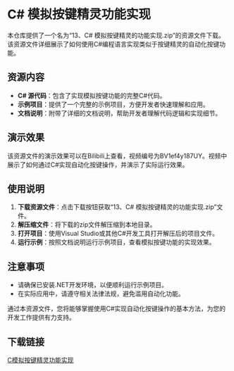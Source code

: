 # C# 模拟按键精灵功能实现

本仓库提供了一个名为“13、C# 模拟按键精灵的功能实现.zip”的资源文件下载。该资源文件详细展示了如何使用C#编程语言实现类似于按键精灵的自动化按键功能。

## 资源内容

- **C# 源代码**：包含了实现模拟按键功能的完整C#代码。
- **示例项目**：提供了一个完整的示例项目，方便开发者快速理解和应用。
- **文档说明**：附带了详细的文档说明，帮助开发者理解代码逻辑和实现细节。

## 演示效果

该资源文件的演示效果可以在Bilibili上查看，视频编号为BV1ef4y187UY。视频中展示了如何通过C#实现自动化按键操作，并演示了实际运行效果。

## 使用说明

1. **下载资源文件**：点击下载按钮获取“13、C# 模拟按键精灵的功能实现.zip”文件。
2. **解压缩文件**：将下载的zip文件解压缩到本地目录。
3. **打开项目**：使用Visual Studio或其他C#开发工具打开解压后的项目文件。
4. **运行示例**：按照文档说明运行示例项目，查看模拟按键功能的实现效果。

## 注意事项

- 请确保已安装.NET开发环境，以便顺利运行示例项目。
- 在实际应用中，请遵守相关法律法规，避免滥用自动化功能。

通过本资源文件，您将能够掌握使用C#实现自动化按键操作的基本方法，为您的开发工作提供有力支持。

## 下载链接

[C模拟按键精灵功能实现](https://pan.quark.cn/s/2dc80a8a1bba)